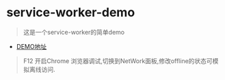 # service-worker-demo

> 这是一个service-worker的简单demo

- <a href="https://swordywq.github.io/service-worker-demo/" target="_blank">DEMO地址</a>

> F12 开启Chrome 浏览器调试,切换到NetWork面板,修改offline的状态可模拟离线访问.
